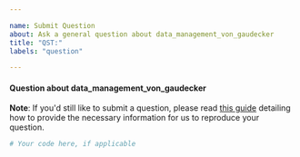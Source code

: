 ```yaml
---

name: Submit Question
about: Ask a general question about data_management_von_gaudecker
title: "QST:"
labels: "question"

---
```


#### Question about data_management_von_gaudecker

**Note**: If you'd still like to submit a question, please read [this guide](
https://matthewrocklin.com/blog/work/2018/02/28/minimal-bug-reports) detailing how to
provide the necessary information for us to reproduce your question.

```python
# Your code here, if applicable
```

